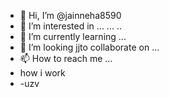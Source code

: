 - 👋 Hi, I’m @jainneha8590
- 👀 I’m interested in ...
...
  ..
- 🌱 I’m currently learning ...
- 💞️ I’m looking jjto collaborate on ...
- 📫 How to reach me ...
- how i work
- -uzv
<!---   hjj
jainneha8590/jainneha8590 is a ✨ special ✨ repository because its `README.md` (this file) appears on your GitHub profile.
You can click the Previe nw link to take a look at your changes.
--->
